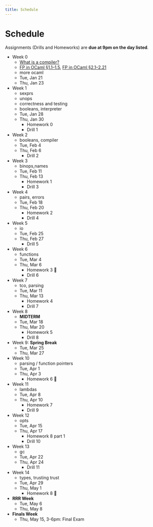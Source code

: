 ```yaml
---
title: Schedule
---
```


# Schedule

Assignments (Drills and Homeworks) are **due at 9pm on the day listed**.

- Week 0
	- [What is a compiler?]()
	- [FP in OCaml §1.1–1.5](https://www.cs.cornell.edu/courses/cs3110/2019sp/textbook/intro/intro.html), [FP in OCaml §2.1–2.21](https://www.cs.cornell.edu/courses/cs3110/2019sp/textbook/intro/intro.html)
	- more ocaml
	- Tue, Jan 21
	- Thu, Jan 23
- Week 1
	- sexprs
	- unops
	- correctness and testing
	- booleans, interpreter
	- Tue, Jan 28
	- Thu, Jan 30
		- Homework 0
		- Drill 1
- Week 2
	- booleans, compiler 
	- Tue, Feb 4
	- Thu, Feb 6
		- Drill 2
- Week 3
	- binops,names
	- Tue, Feb 11
	- Thu, Feb 13
		- Homework 1
		- Drill 3
- Week 4
	- pairs, errors
	- Tue, Feb 18
	- Thu, Feb 20
		- Homework 2
		- Drill 4
- Week 5
	- io
	- Tue, Feb 25
	- Thu, Feb 27
		- Drill 5
- Week 6
	- functions
	- Tue, Mar 4
	- Thu, Mar 6
		- Homework 3 🚩
		- Drill 6
- Week 7
	- tco, parsing
	- Tue, Mar 11
	- Thu, Mar 13
		- Homework 4
		- Drill 7
- Week 8
	- **MIDTERM**
	- Tue, Mar 18
	- Thu, Mar 20
		- Homework 5
		- Drill 8
- Week 9: **Spring Break**
	- Tue, Mar 25
	- Thu, Mar 27
- Week 10
	- parsing / function pointers 
	- Tue, Apr 1
	- Thu, Apr 3
		- Homework 6 🚩
- Week 11
	- lambdas
	- Tue, Apr 8
	- Thu, Apr 10
		- Homework 7
		- Drill 9
- Week 12
	- opts
	- Tue, Apr 15
	- Thu, Apr 17
		- Homework 8 part 1
		- Drill 10
- Week 13
	- gc
	- Tue, Apr 22
	- Thu, Apr 24
		- Drill 11
- Week 14
	- types, trusting trust
	- Tue, Apr 29
	- Thu, May 1
		- Homework 8 🚩
- **RRR Week**
	- Tue, May 6
	- Thu, May 8
- **Finals Week**
    - Thu, May 15, 3-6pm: Final Exam